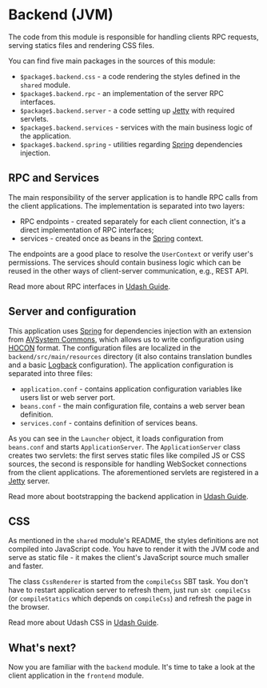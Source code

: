# Backend (JVM)

The code from this module is responsible for handling clients RPC requests, serving statics files 
and rendering CSS files.

You can find five main packages in the sources of this module:
* `$package$.backend.css` - a code rendering the styles defined in the `shared` module.
* `$package$.backend.rpc` - an implementation of the server RPC interfaces.
* `$package$.backend.server` - a code setting up [Jetty](https://www.eclipse.org/jetty/) with required servlets.
* `$package$.backend.services` - services with the main business logic of the application.
* `$package$.backend.spring` - utilities regarding [Spring](https://spring.io/) dependencies injection.

## RPC and Services

The main responsibility of the server application is to handle RPC calls from the client applications. 
The implementation is separated into two layers:
* RPC endpoints - created separately for each client connection, it's a direct implementation of RPC interfaces;
* services - created once as beans in the [Spring](https://spring.io/) context.

The endpoints are a good place to resolve the `UserContext` or verify user's permissions. The services should 
contain business logic which can be reused in the other ways of client-server communication, e.g., REST API.

Read more about RPC interfaces in [Udash Guide](http://guide.udash.io/#/rpc).

## Server and configuration

This application uses [Spring](https://spring.io/) for dependencies injection with an extension from 
[AVSystem Commons](https://github.com/AVSystem/scala-commons), which allows us to write configuration
using [HOCON](https://github.com/lightbend/config/blob/master/HOCON.md) format. The configuration files are localized 
in the `backend/src/main/resources` directory (it also contains translation bundles and a basic 
[Logback](https://logback.qos.ch/) configuration). The application configuration is separated into three files:
* `application.conf` - contains application configuration variables like users list or web server port. 
* `beans.conf` - the main configuration file, contains a web server bean definition. 
* `services.conf` - contains definition of services beans.

As you can see in the `Launcher` object, it loads configuration from `beans.conf` and starts `ApplicationServer`. 
The `ApplicationServer` class creates two servlets: the first serves static files like compiled JS or CSS sources, 
the second is responsible for handling WebSocket connections from the client applications. The aforementioned 
servlets are registered in a [Jetty](https://www.eclipse.org/jetty/) server. 

Read more about bootstrapping the backend application in [Udash Guide](http://guide.udash.io/#/bootstrapping/backend).

## CSS

As mentioned in the `shared` module's README, the styles definitions are not compiled into JavaScript code. 
You have to render it with the JVM code and serve as static file - it makes the client's JavaScript source 
much smaller and faster.  

The class `CssRenderer` is started from the `compileCss` SBT task. You don't have to restart application server
to refresh them, just run `sbt compileCss` (or `compileStatics` which depends on `compileCss`) 
and refresh the page in the browser. 

Read more about Udash CSS in [Udash Guide](http://guide.udash.io/#/frontend/templates).

## What's next?

Now you are familiar with the `backend` module. It's time to take a look at the client application in the 
`frontend` module.